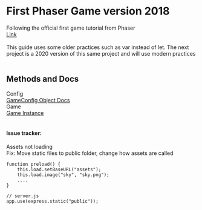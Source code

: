 # First Phaser Game version 2018

Following the official first game tutorial from Phaser<br>
[Link](https://phaser.io/tutorials/making-your-first-phaser-3-game/part1)<br>
<br>
This guide uses some older practices such as var instead of let. The next project is a 2020 version of this same project and will use modern practices<br>
<br>

## Methods and Docs<br>

Config<br>
[GameConfig Object Docs](https://photonstorm.github.io/phaser3-docs/Phaser.Types.Core.html#.GameConfig)
<br>
Game<br>
[Game Instance](https://photonstorm.github.io/phaser3-docs/Phaser.Game.html)
<br>
<br>

#### Issue tracker:

Assets not loading<br>
Fix: Move static files to public folder, change how assets are called

    function preload() {
        this.load.setBaseURL("assets");
        this.load.image("sky", "sky.png");
        ....
    }

    // server.js
    app.use(express.static("public"));
